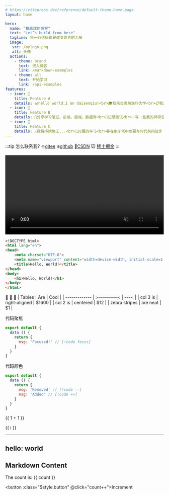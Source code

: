 ```yaml
---
# https://vitepress.dev/reference/default-theme-home-page
layout: home

hero:
  name: "戴森球的博客"
  text: "Let’s build from here"
  tagline: 每一行代码都是改变世界的力量
  image:
   src: /mylogo.png
   alt: 头像
  actions:
    - theme: brand
      text: 进入博客
      link: /markdown-examples
    - theme: alt
      text: 开始学习
      link: /api-examples
features:
  - icon: 🐧
    title: Feature A 
    details: 📊hello world,I an daisenqiu!<br>🎓我来自贵州医科大学<br>📋我正在学习前端TypeScript,nodejs<br>👀我喜欢骑行🚴打篮球🏀
  - icon: 🐁
    title: Feature B
    details: 📙分享学习笔记，前端，后端，数据库<br>👾记录面试<br>✅写一些我的碎碎念
  - icon: 🚦
    title: Feature C
    details: ⚠️我将持续施工...<br>🎠26届的牛马<br>😭在象牙塔中也要与时代共同进步
---
```


:::tip
怎么联系我?
⛄[gitee](https://i.csdn.net/#/user-center/profile?spm=1001.2101.3001.5111)
❄️[github](https://github.com/daisenqiu399)
💃[CSDN](https://blog.csdn.net/2201_75919511?type=blog)
🐭 [稀土掘金](https://juejin.cn/user/3661827143369704)
:::

<video width="100%" height="auto"  autoplay muted controls>
  <source src="./public/lv_0_20240910214339_compressed.mp4" type="video/mp4">
  Your browser does not support the video tag.
</video>

```md
<!DOCTYPE html>
<html lang="en">
<head>
    <meta charset="UTF-8">
    <meta name="viewport" content="width=device-width, initial-scale=1.0">
    <title>Hello, World!</title>
</head>
<body>
    <h1>Hello, World!</h1>
</body>
</html>
```
:tada: :100:
:sloth:
| Tables        |      Are      |  Cool |
| ------------- | :-----------: | ----: |
| col 3 is      | right-aligned | $1600 |
| col 2 is      |   centered    |   $12 |
| zebra stripes |   are neat    |    $1 |


代码聚焦
```js
export default {
  data () {
    return {
      msg: 'Focused!' // [!code focus]
    }
  }
}
```

代码颜色
```js
export default {
  data () {
    return {
      msg: 'Removed' // [!code --]
      msg: 'Added' // [!code ++]
    }
  }
}
```

{{ 1 + 1 }}

<span v-for="i in 3">{{ i }}</span>

---
hello: world
---

<script setup>
import { ref } from 'vue'

const count = ref(0)
</script>

## Markdown Content

The count is: {{ count }}

<button :class="$style.button" @click="count++">Increment</button>

<style module>
.button {
  color: red;
  font-weight: bold;
  weight:50px;
  height:50px;
  background-color:green;
}
</style>

